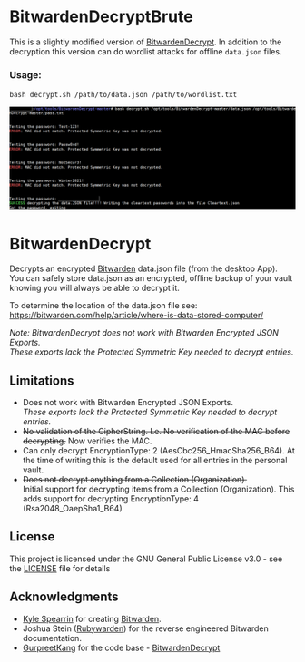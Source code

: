 # BitwardenDecryptBrute

This is a slightly modified version of [BitwardenDecrypt](https://github.com/GurpreetKang/BitwardenDecrypt). In addition to the decryption this version can do wordlist attacks for offline `data.json` files.

### Usage: 
```
bash decrypt.sh /path/to/data.json /path/to/wordlist.txt
```

![alt text](https://raw.githubusercontent.com/S3cur3Th1sSh1t/BitwardenDecryptBrute/main/Bitwarden_Decrypt.png)

# BitwardenDecrypt

Decrypts an encrypted [Bitwarden](https://github.com/bitwarden) data.json file (from the desktop App).  
You can safely store data.json as an encrypted, offline backup of your vault knowing you will always be able to decrypt it.

To determine the location of the data.json file see:  
https://bitwarden.com/help/article/where-is-data-stored-computer/

*Note: BitwardenDecrypt does not work with Bitwarden Encrypted JSON Exports.<br/>
These exports lack the Protected Symmetric Key needed to decrypt entries.*


## Limitations

- Does not work with Bitwarden Encrypted JSON Exports.
<br/>*These exports lack the Protected Symmetric Key needed to decrypt entries.*
- ~~No validation of the CipherString.
I.e. No verification of the MAC before decrypting.~~ Now verifies the MAC.
- Can only decrypt EncryptionType: 2 (AesCbc256_HmacSha256_B64).  At the time of writing this is the default used for all entries in the personal vault.
- ~~Does not decrypt anything from a Collection (Organization).~~<br/>Initial support for decrypting items from a Collection (Organization). This adds support for decrypting EncryptionType: 4 (Rsa2048_OaepSha1_B64)

## License

This project is licensed under the GNU General Public License v3.0 - see the [LICENSE](LICENSE) file for details


## Acknowledgments

* [Kyle Spearrin](https://github.com/kspearrin) for creating [Bitwarden](https://github.com/bitwarden).
* Joshua Stein ([Rubywarden](https://github.com/jcs/rubywarden)) for the reverse engineered Bitwarden documentation.
* [GurpreetKang](https://github.com/GurpreetKang) for the code base - [BitwardenDecrypt](https://github.com/GurpreetKang/BitwardenDecrypt)
